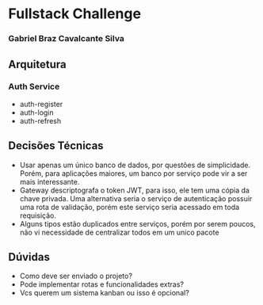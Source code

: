 # Fullstack Challenge

### Gabriel Braz Cavalcante Silva

## Arquitetura

### Auth Service

- auth-register
- auth-login
- auth-refresh

## Decisões Técnicas

- Usar apenas um único banco de dados, por questões de simplicidade. Porém, para aplicações maiores, um banco por serviço pode vir a ser mais interessante.
- Gateway descriptografa o token JWT, para isso, ele tem uma cópia da chave privada. Uma alternativa seria o serviço de autenticação possuir uma rota de validação, porém este serviço seria acessado em toda requisição.
- Alguns tipos estão duplicados entre serviços, porém por serem poucos, não vi necessidade de centralizar todos em um unico pacote

## Dúvidas

- Como deve ser enviado o projeto?
- Pode implementar rotas e funcionalidades extras?
- Vcs querem um sistema kanban ou isso é opcional?
